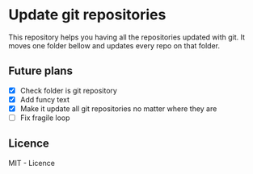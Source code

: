 # Update git repositories

This repository helps you having all the repositories updated with git. It moves one folder bellow and updates every repo on that folder.

## Future plans

* [x] Check folder is git repository
* [x] Add funcy text
* [x] Make it update all git repositories no matter where they are
* [ ] Fix fragile loop

## Licence

MIT - Licence
